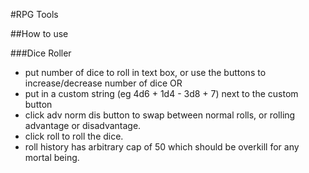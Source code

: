 #RPG Tools


##How to use

###Dice Roller 
- put number of dice to roll in text box, or use the buttons to increase/decrease number of dice
OR
- put in a custom string (eg 4d6 + 1d4 - 3d8 + 7) next to the custom button
- click adv norm dis button to swap between normal rolls, or rolling advantage or disadvantage.
- click roll to roll the dice.
- roll history has arbitrary cap of 50 which should be overkill for any mortal being.
